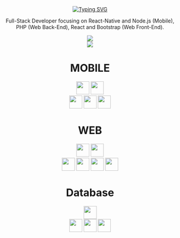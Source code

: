 <div align="center">
<a href="https://git.io/typing-svg"><img src="https://readme-typing-svg.demolab.com?font=Fira+Code&pause=1000&color=F98404&center=true&vCenter=true&width=435&lines=Hi!+This+is+Paulo+👋;Welcome+to+my+Github+profile" alt="Typing SVG" /></a>

Full-Stack Developer focusing on React-Native and Node.js (Mobile),<br> PHP (Web Back-End), React and Bootstrap (Web Front-End).



 
<img align="center" src="http://github-readme-streak-stats.herokuapp.com?user=paulosvdd05&theme=dark" />
 <br>
<img align="center" src="https://github-readme-stats.vercel.app/api/top-langs/?username=paulosvdd05&layout=compact&theme=dark&hide=css,html&langs_count=4" />
 
 
<br>

  
  <div>
  <h1>MOBILE</h1>
    <img height='35em' src="https://img.shields.io/badge/React_Native-20232A?style=for-the-badge&logo=react&logoColor=61DAFB">
    <img height='35em' src="https://img.shields.io/badge/Node.js-43853D?style=for-the-badge&logo=node.js&logoColor=white"><br>
    <img height='35em' src="https://img.shields.io/badge/TypeScript-007ACC?style=for-the-badge&logo=typescript&logoColor=white">
    <img height='35em' src="https://img.shields.io/badge/JavaScript-323330?style=for-the-badge&logo=javascript&logoColor=F7DF1E">
   <img height='35em' src="https://img.shields.io/badge/Java-ED8B00?style=for-the-badge&logo=openjdk&logoColor=white">
    <br>
    <h1>WEB</h1>
    <img height='35em' src='https://img.shields.io/badge/React-20232A?style=for-the-badge&logo=react&logoColor=61DAFB'>
    <img height='35em' src='https://img.shields.io/badge/Bootstrap-563D7C?style=for-the-badge&logo=bootstrap&logoColor=white'>  <br>  
    <img height='35em' src='https://img.shields.io/badge/PHP-777BB4?style=for-the-badge&logo=php&logoColor=white'>
    <img height='35em' src="https://img.shields.io/badge/HTML5-E34F26?style=for-the-badge&logo=html5&logoColor=white">
    <img height='35em' src='https://img.shields.io/badge/CSS3-1572B6?style=for-the-badge&logo=css3&logoColor=white'>
    <img height='35em' src='https://img.shields.io/badge/Java-ED8B00?style=for-the-badge&logo=openjdk&logoColor=white'>
    <h1>Database</h1>
    <img height='35em' src='https://img.shields.io/badge/Microsoft_SQL_Server-CC2927?style=for-the-badge&logo=microsoft-sql-server&logoColor=white'><br>
    <img height='35em' src='https://img.shields.io/badge/MySQL-005C84?style=for-the-badge&logo=mysql&logoColor=white'>  
    <img height='35em' src='https://img.shields.io/badge/SQLite-07405E?style=for-the-badge&logo=sqlite&logoColor=white'>
    <img height='35em' src="https://img.shields.io/badge/PostgreSQL-316192?style=for-the-badge&logo=postgresql&logoColor=white">
    
    
  </div>
    </div>
  


 
